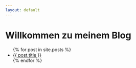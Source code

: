 ```yaml
---
layout: default
---
```


# Willkommen zu meinem Blog

<ul>
  {% for post in site.posts %}
    <li><a href="{{ post.url }}">{{ post.title }}</a></li>
  {% endfor %}
</ul>
